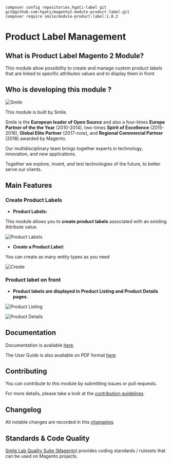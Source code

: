 ```
composer config repositories.hgati-label git git@github.com:hgati/magento2-module-product-label.git
composer require smile/module-product-label:1.0.2
```
Product Label Management
========================

## What is Product Label Magento 2 Module?

This module allow possibility to create and manage custom product labels that are linked to specific attributes values and  to display them in front  

## Who is developing this module ? 

![Smile](doc/static/smile.png)

This module is built by Smile. 

Smile is the **European leader of Open Source** and also a four-times **Europe Partner of the the Year** (2010-2014), two-times **Spirit of Excellence** (2015-2016), **Global Elite Partner** (2017-now), and **Regional Commercial Partner** (2018) awarded by Magento.

Our multidisciplinary team brings together experts in technology, innovation, and new applications.

Together we explore, invent, and test technologies of the future, to better serve our clients.

## Main Features

### Create Product Labels

* **Product Labels:**

This module allows you to **create product labels** associated with an existing Attribute value.

![Product Labels](./doc/static/product_label_list.png)

* **Create a Product Label:**

You can create as many entity types as you need

![Create](./doc/static/product_label_create.png)

### Product label on front

* **Product labels are displayed in Product Listing and Product Details pages.**

![Product Listing](./doc/static/product_label_product_listing.png)

![Product Details](./doc/static/product_label_product_details.png)

## Documentation

Documentation is available [here](https://github.com/Smile-SA/magento2-module-product-label/wiki).

The User Guide is also available on PDF format [here](https://github.com/Smile-SA/magento2-module-product-label/wiki/static/UserGuide.pdf)

## Contributing

You can contribute to this module by submitting issues or pull requests.

For more details, please take a look at the [contribution guidelines](CONTRIBUTING.md).

## Changelog

All notable changes are recorded in this [changelog](CHANGELOG.md).

## Standards & Code Quality

[Smile Lab Quality Suite (Magento)](https://github.com/Smile-SA/magento2-smilelab-quality-suite/) provides coding standards / rulesets that can be used on Magento projects.
